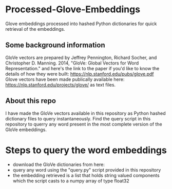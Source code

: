 # Processed-Glove-Embeddings
Glove embeddings processed into hashed Python dictionaries for quick retrieval of the embeddings.

## Some background information
GloVe vectors are prepared by Jeffrey Pennington, Richard Socher, and Christopher D. Manning. 2014, 
"GloVe: Global Vectors for Word Representation." and here's the link to the paper if you'd like to know the details of how they  were built: https://nlp.stanford.edu/pubs/glove.pdf
Glove vectors have been made publically available here: https://nlp.stanford.edu/projects/glove/
as text files.
## About this repo
I have made the GloVe vectors available in this repository as Python hashed dictionary files to query instantaneously. 
Find the query script in this repository to querry any word present in the most complete version of the GloVe embeddings.

# Steps to query the word embeddings
* download the GloVe dictionaries from here: 
* query any word using the "query.py" script provided in this repository
* the embedding retrieved is a list that holds string valued components which the script casts to a numpy array of type float32
